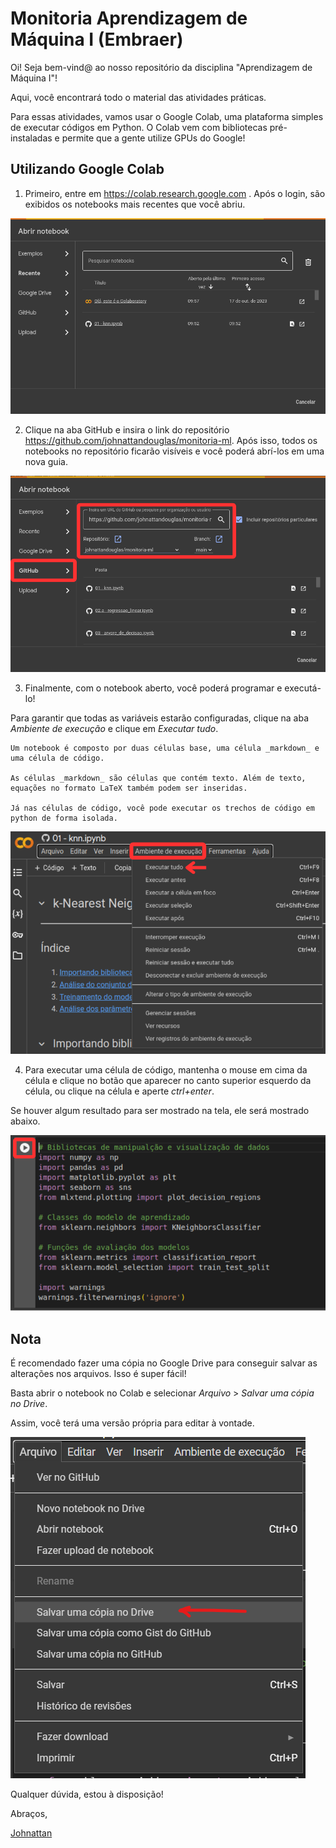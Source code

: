 # Monitoria Aprendizagem de Máquina I (Embraer)

Oi! Seja bem-vind@ ao nosso repositório da disciplina "Aprendizagem de Máquina I"!

Aqui, você encontrará todo o material das atividades práticas.

Para essas atividades, vamos usar o Google Colab, uma plataforma simples de executar códigos em Python.
O Colab vem com bibliotecas pré-instaladas e permite que a gente utilize GPUs do Google!

## Utilizando Google Colab

1. Primeiro, entre em https://colab.research.google.com . Após o login, são exibidos os notebooks mais recentes que você abriu.

![Colab 1](./imagens/colab1.png)

2. Clique na aba GitHub e insira o link do repositório https://github.com/johnattandouglas/monitoria-ml. Após isso, todos os notebooks no repositório ficarão visíveis e você poderá abrí-los em uma nova guia.

![Colab 2](./imagens/colab2.png)


3. Finalmente, com o notebook aberto, você poderá programar e executá-lo!

Para garantir que todas as variáveis estarão configuradas, clique na aba _Ambiente de execução_ e clique em _Executar tudo_.

    Um notebook é composto por duas células base, uma célula _markdown_ e uma célula de código.

    As células _markdown_ são células que contém texto. Além de texto, equações no formato LaTeX também podem ser inseridas.

    Já nas células de código, você pode executar os trechos de código em python de forma isolada.

![Colab 3](./imagens/colab3.png)
    
4. Para executar uma célula de código, mantenha o mouse em cima da célula e clique no botão que aparecer no canto superior esquerdo da célula, ou clique na célula e aperte _ctrl+enter_.

Se houver algum resultado para ser mostrado na tela, ele será mostrado abaixo.

![Colab 4](./imagens/colab4.png)

## Nota
É recomendado fazer uma cópia no Google Drive para conseguir salvar as alterações nos arquivos. Isso é super fácil!

Basta abrir o notebook no Colab e selecionar _Arquivo_ > _Salvar uma cópia no Drive_.

Assim, você terá uma versão própria para editar à vontade.

![Colab 5](./imagens/colab5.png)


Qualquer dúvida, estou à disposição!

Abraços,

[Johnattan](mailto:jdfv@cin.ufpe.br?subject=Dúvida%20AM%20Embraer)